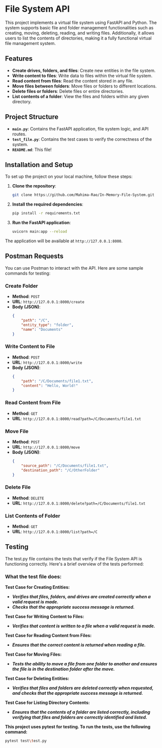 # File System API

This project implements a virtual file system using FastAPI and Python. The system supports basic file and folder management functionalities such as creating, moving, deleting, reading, and writing files. Additionally, it allows users to list the contents of directories, making it a fully functional virtual file management system.

## Features
- **Create drives, folders, and files**: Create new entities in the file system.
- **Write content to files**: Write data to files within the virtual file system.
- **Read content from files**: Read the content stored in any file.
- **Move files between folders**: Move files or folders to different locations.
- **Delete files or folders**: Delete files or entire directories.
- **List contents of a folder**: View the files and folders within any given directory.

## Project Structure
- **`main.py`**: Contains the FastAPI application, file system logic, and API routes.
- **`test_file.py`**: Contains the test cases to verify the correctness of the system.
- **`README.md`**: This file!

## Installation and Setup

To set up the project on your local machine, follow these steps:

1. **Clone the repository**:
    ```bash
    git clone https://github.com/Mahima-Rao/In-Memory-File-System.git
    ```

2. **Install the required dependencies**:
    ```bash
    pip install -r requirements.txt
    ```

3. **Run the FastAPI application**:
    ```bash
    uvicorn main:app --reload
    ```

The application will be available at `http://127.0.0.1:8000`.

## Postman Requests

You can use Postman to interact with the API. Here are some sample commands for testing:

### Create Folder
- **Method**: `POST`
- **URL**: `http://127.0.0.1:8000/create`
- **Body (JSON)**:
    ```json
    {
        "path": "/C",
        "entity_type": "folder",
        "name": "Documents"
    }
    ```

### Write Content to File
- **Method**: `POST`
- **URL**: `http://127.0.0.1:8000/write`
- **Body (JSON)**:
    ```json
    {
        "path": "/C/Documents/file1.txt",
        "content": "Hello, World!"
    }
    ```

### Read Content from File
- **Method**: `GET`
- **URL**: `http://127.0.0.1:8000/read?path=/C/Documents/file1.txt`

### Move File
- **Method**: `POST`
- **URL**: `http://127.0.0.1:8000/move`
- **Body (JSON)**:
    ```json
    {
        "source_path": "/C/Documents/file1.txt",
        "destination_path": "/C/OtherFolder"
    }
    ```
### Delete File
- **Method**: `DELETE`
- **URL**: `http://127.0.0.1:8000/delete?path=/C/Documents/file1.txt`

### List Contents of Folder
- **Method**: `GET`
- **URL**: `http://127.0.0.1:8000/list?path=/C`


## Testing
The test.py file contains the tests that verify if the File System API is functioning correctly. Here's a brief overview of the tests performed:
### What the test file does:
**Test Case for Creating Entities:**
- ***Verifies that files, folders, and drives are created correctly when a valid request is made.***
- ***Checks that the appropriate success message is returned.***

**Test Case for Writing Content to Files:**
- ***Verifies that content is written to a file when a valid request is made.***

**Test Case for Reading Content from Files:**
- ***Ensures that the correct content is returned when reading a file.***

**Test Case for Moving Files:**
- ***Tests the ability to move a file from one folder to another and ensures the file is in the destination folder after the move.***

**Test Case for Deleting Entities:**
- ***Verifies that files and folders are deleted correctly when requested, and checks that the appropriate success message is returned.***

**Test Case for Listing Directory Contents:**
- ***Ensures that the contents of a folder are listed correctly, including verifying that files and folders are correctly identified and listed.***

**This project uses pytest for testing. To run the tests, use the following command:**

```bash
pytest test\test.py
